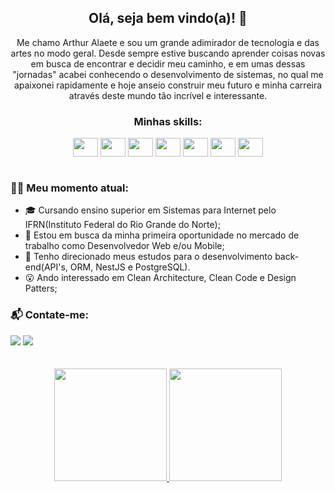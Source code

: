 
<h2 align="center">Olá, seja bem vindo(a)! 👋</h2> 

<p align="center">
Me chamo Arthur Alaete e sou um grande adimirador de tecnologia e das artes no modo geral. Desde sempre estive buscando aprender coisas novas em busca de encontrar e decidir meu caminho, e em umas dessas "jornadas" acabei conhecendo o desenvolvimento de sistemas, no qual me apaixonei rapidamente e hoje anseio construir meu futuro e minha carreira através deste mundo tão incrível e interessante. 
</p>
<div style=""display: inline-block" align="center">
  <h3>Minhas skills: </h3>
  <img  align="center" height="30" width="40" src="https://cdn.jsdelivr.net/gh/devicons/devicon/icons/javascript/javascript-original.svg" />
  <img  align="center" height="30" width="40" src="https://cdn.jsdelivr.net/gh/devicons/devicon/icons/typescript/typescript-original.svg" />                                       <img  align="center" height="30" width="40" src="https://cdn.jsdelivr.net/gh/devicons/devicon/icons/css3/css3-original.svg" />                                   
  <img  align="center" height="30" width="40" src="https://cdn.jsdelivr.net/gh/devicons/devicon/icons/html5/html5-original.svg" /> 
  <img  align="center" height="30" width="40" src="https://cdn.jsdelivr.net/gh/devicons/devicon/icons/bootstrap/bootstrap-original.svg" />
  <img  align="center" height="30" width="40" src="https://cdn.jsdelivr.net/gh/devicons/devicon/icons/react/react-original.svg" />
  <img  align="center" height="30" width="40" src="https://cdn.jsdelivr.net/gh/devicons/devicon/icons/android/android-original.svg" />                                            </div>  

<br>                                                                                                              

### 🧑‍💻 Meu momento atual:
- 🎓 Cursando ensino superior em Sistemas para Internet pelo IFRN(Instituto Federal do Rio Grande do Norte);
- 🔭 Estou em busca da minha primeira oportunidade no mercado de trabalho como Desenvolvedor Web e/ou Mobile;
- 🌱 Tenho direcionado meus estudos para o desenvolvimento back-end(API's, ORM, NestJS e PostgreSQL).
- 😮 Ando interessado em Clean Architecture, Clean Code e Design Patters;

### 📬 Contate-me:                                                                                                                                 
<div>
  <a href="https://www.linkedin.com/in/arthur-alaete-618563217/" target="_blank"><img src="https://img.shields.io/badge/LinkedIn-0077B5?style=for-the-badge&logo=linkedin&logoColor=white"/></a>
  <a href="mailto:arthuralaetelopes@gmail.com" target="_blank"><img src="https://img.shields.io/badge/Gmail-D14836?style=for-the-badge&logo=gmail&logoColor=white"/></a>
</div>

<br>
<br>

<div align="center">
  <a href="https://github.com/ArthurAlaete">
  <img height="180em" src="https://github-readme-stats.vercel.app/api?username=ArthurAlaete&show_icons=true&theme=dark" />
  <img height="180em" src="https://github-readme-stats.vercel.app/api/top-langs/?username=anuraghazra&layout=compact&theme=dark" />
</div>
<br>
